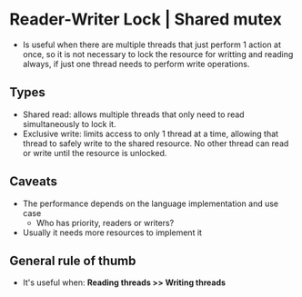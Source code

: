 # Reader-Writer Lock | Shared mutex
- Is useful when there are multiple threads that just perform
  1 action at once, so it is not necessary to lock the resource
  for writting and reading always, if just one thread needs to
  perform write operations.

## Types
- Shared read: allows multiple threads that only need
  to read simultaneously to lock it.
- Exclusive write: limits access to only 1 thread at a time, allowing
  that thread to safely write to the shared resource.
  No other thread can read or write until the resource is unlocked.

## Caveats
- The performance depends on the language implementation and use case
  - Who has priority, readers or writers?
- Usually it needs more resources to implement it

## General rule of thumb
- It's useful when:
  **Reading threads >> Writing threads**